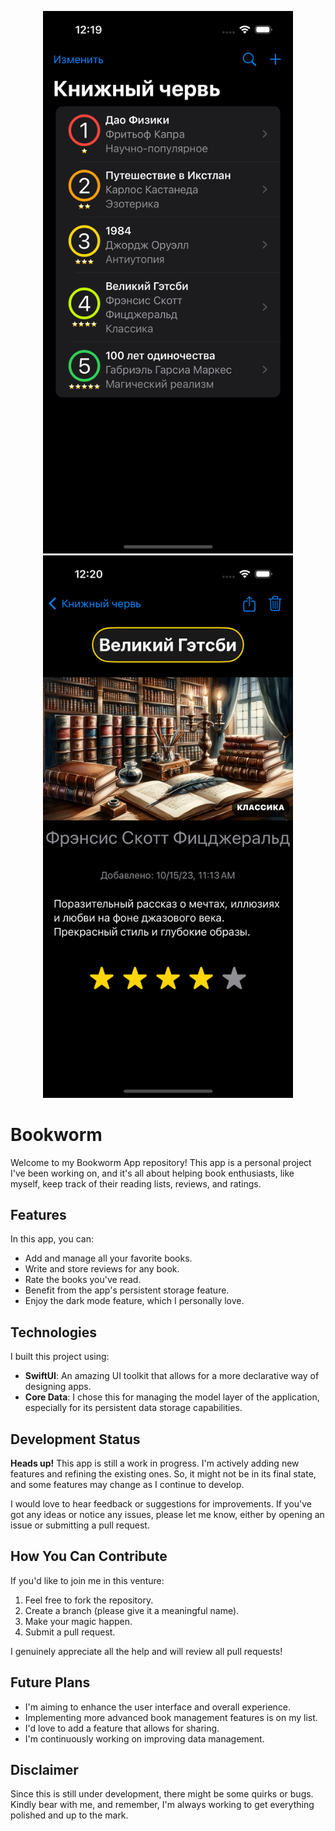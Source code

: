 <p align="center">
  <img src="https://github.com/Saydulayev/Bookworm/blob/main/Bookworm/Screenshots/Screen1.png" width="400">
  <img src="https://github.com/Saydulayev/Bookworm/blob/main/Bookworm/Screenshots/Screen2.png" width="400">
</p>


# Bookworm

Welcome to my Bookworm App repository! This app is a personal project I've been working on, and it's all about helping book enthusiasts, like myself, keep track of their reading lists, reviews, and ratings.

## Features

In this app, you can:

- Add and manage all your favorite books.
- Write and store reviews for any book.
- Rate the books you've read.
- Benefit from the app's persistent storage feature.
- Enjoy the dark mode feature, which I personally love.

## Technologies

I built this project using:

- **SwiftUI**: An amazing UI toolkit that allows for a more declarative way of designing apps.
- **Core Data**: I chose this for managing the model layer of the application, especially for its persistent data storage capabilities.

## Development Status

**Heads up!** This app is still a work in progress. I'm actively adding new features and refining the existing ones. So, it might not be in its final state, and some features may change as I continue to develop.

I would love to hear feedback or suggestions for improvements. If you've got any ideas or notice any issues, please let me know, either by opening an issue or submitting a pull request.

## How You Can Contribute

If you'd like to join me in this venture:

1. Feel free to fork the repository.
2. Create a branch (please give it a meaningful name).
3. Make your magic happen.
4. Submit a pull request.

I genuinely appreciate all the help and will review all pull requests!

## Future Plans

- I'm aiming to enhance the user interface and overall experience.
- Implementing more advanced book management features is on my list.
- I'd love to add a feature that allows for sharing.
- I'm continuously working on improving data management.

## Disclaimer

Since this is still under development, there might be some quirks or bugs. Kindly bear with me, and remember, I'm always working to get everything polished and up to the mark.



